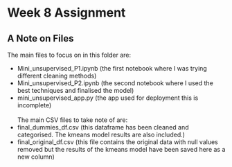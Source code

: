 # Week 8 Assignment
## A Note on Files
The main files to focus on in this folder are:<br>
- Mini_unsupervised_P1.ipynb (the first notebook where I was trying different cleaning methods)
- Mini_unsupervised_P2.ipynb (the second notebook where I used the best techniques and finalised the model)
- mini_unsupervised_app.py (the app used for deployment this is incomplete)
<br><br>
The main CSV files to take note of are:<br>
- final_dummies_df.csv (this dataframe has been cleaned and categorised. The kmeans model results are also included.)
- final_original_df.csv (this file contains the original data with null values removed but the results of the kmeans model have been saved here as a new column)